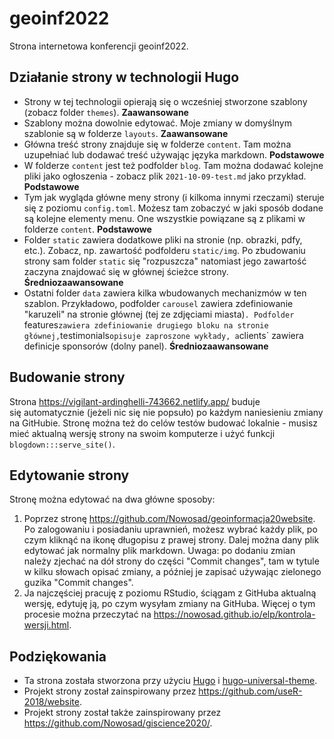 # geoinf2022

Strona internetowa konferencji geoinf2022.

## Działanie strony w technologii Hugo

- Strony w tej technologii opierają się o wcześniej stworzone szablony (zobacz folder `themes`). **Zaawansowane**
- Szablony można dowolnie edytować. 
Moje zmiany w domyślnym szablonie są w folderze `layouts`. **Zaawansowane**
- Główna treść strony znajduje się w folderze `content`. 
Tam można uzupełniać lub dodawać treść używając języka markdown.
**Podstawowe**
- W folderze `content` jest też podfolder `blog`. 
Tam można dodawać kolejne pliki jako ogłoszenia - zobacz plik `2021-10-09-test.md` jako przykład. **Podstawowe**
- Tym jak wygląda główne meny strony (i kilkoma innymi rzeczami) steruje się z poziomu `config.toml`. 
Możesz tam zobaczyć w jaki sposób dodane są kolejne elementy menu. 
One wszystkie powiązane są z plikami w folderze `content`. 
**Podstawowe**
- Folder `static` zawiera dodatkowe pliki na stronie (np. obrazki, pdfy, etc.). 
Zobacz, np. zawartość podfolderu `static/img`. 
Po zbudowaniu strony sam folder `static` się "rozpuszcza" natomiast jego zawartość zaczyna znajdować się w głównej ścieżce strony.
**Średniozaawansowane** 
- Ostatni folder `data` zawiera kilka wbudowanych mechanizmów w ten szablon. 
Przykładowo, podfolder `carousel` zawiera zdefiniowanie "karuzeli" na stronie głównej (tej ze zdjęciami miasta)`.
Podfolder `features` zawiera zdefiniowanie drugiego bloku na stronie głównej, `testimonials` opisuje zaproszone wykłady, a `clients` zawiera definicje sponsorów (dolny panel).
**Średniozaawansowane** 

## Budowanie strony

Strona https://vigilant-ardinghelli-743662.netlify.app/ buduje się automatycznie (jeżeli nic się nie popsuło) po każdym naniesieniu zmiany na GitHubie.
Stronę można też do celów testów budować lokalnie - musisz mieć aktualną wersję strony na swoim komputerze i użyć funkcji `blogdown:::serve_site()`.

## Edytowanie strony

Stronę można edytować na dwa główne sposoby:

1. Poprzez stronę https://github.com/Nowosad/geoinformacja20website. 
Po zalogowaniu i posiadaniu uprawnień, możesz wybrać każdy plik, po czym kliknąć na ikonę długopisu z prawej strony.
Dalej można dany plik edytować jak normalny plik markdown. 
Uwaga: po dodaniu zmian należy zjechać na dół strony do części "Commit changes", tam w tytule w kilku słowach opisać zmiany, a później je zapisać używając zielonego guzika "Commit changes".
2. Ja najczęściej pracuję z poziomu RStudio, ściągam z GitHuba aktualną wersję, edytuję ją, po czym wysyłam zmiany na GitHuba.
Więcej o tym procesie można przeczytać na https://nowosad.github.io/elp/kontrola-wersji.html.

## Podziękowania

- Ta strona została stworzona przy użyciu [Hugo](http://gohugo.io/) i [hugo-universal-theme](https://themes.gohugo.io/hugo-universal-theme/). 
- Projekt strony został zainspirowany przez https://github.com/useR-2018/website. 
- Projekt strony został także zainspirowany przez https://github.com/Nowosad/giscience2020/. 
